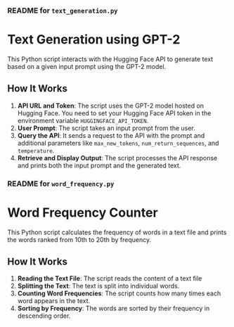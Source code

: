 ### README for `text_generation.py`


# Text Generation using GPT-2

This Python script interacts with the Hugging Face API to generate text based on a given input prompt using the GPT-2 model.

## How It Works

1. **API URL and Token**: The script uses the GPT-2 model hosted on Hugging Face. You need to set your Hugging Face API token in the environment variable `HUGGINGFACE_API_TOKEN`.
2. **User Prompt**: The script takes an input prompt from the user.
3. **Query the API**: It sends a request to the API with the prompt and additional parameters like `max_new_tokens`, `num_return_sequences`, and `temperature`.
4. **Retrieve and Display Output**: The script processes the API response and prints both the input prompt and the generated text.

### README for `word_frequency.py`
# Word Frequency Counter

This Python script calculates the frequency of words in a text file and prints the words ranked from 10th to 20th by frequency.

## How It Works

1. **Reading the Text File**: The script reads the content of a text file
2. **Splitting the Text**: The text is split into individual words.
3. **Counting Word Frequencies**: The script counts how many times each word appears in the text.
4. **Sorting by Frequency**: The words are sorted by their frequency in descending order.

